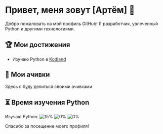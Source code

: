# Привет, меня зовут [Артём] 👋

Добро пожаловать на мой профиль GitHub! Я разработчик, увлеченный Python и другими технологиями.
## 🏆 Мои достижения

- Изучаю Python в [Kodland](https://www.kodland.org)

## 📜 Мои ачивки

Здесь я буду делиться своими ачивками

## ⏳ Время изучения Python

Изучаю Python:
![15%](https://progress-bar.dev/15/?title=LVL1)
![0%](https://progress-bar.dev/0/?title=LVL2)
![0%](https://progress-bar.dev/0/?title=LVL3)

Спасибо за посещение моего профиля!
